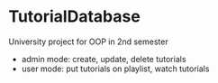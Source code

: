# TutorialDatabase
University project for OOP in 2nd semester
- admin mode: create, update, delete tutorials
- user mode: put tutorials on playlist, watch tutorials
